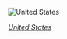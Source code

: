 
![United States](https://www.gstatic.com/prettyearth/assets/full/1857.jpg)

*[United States](https://www.google.com/maps/@42.848568,-85.676708,14z/data=!3m1!1e3)*
